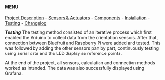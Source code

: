 #### MENU

[Project Description](README.md) - [Sensors & Actuators](SENSORS_ACTUATORS.md) - [Components](COMPONENTS.md) - [Installation](INSTALLATION.md) - [Testing](TESTING.md) -  [Changelog](CHANGELOG.md)

__*Testing*__
The testing method consisted of an iterative process which first enabled the Arduino to collect data from the orientation sensors. After that, connection between Bluefruit and Raspberry Pi were added and tested. This was followed by adding the other sensors part by part, continuously testing using serial data and the LED display as reference points.

 At the end of the project, all sensors, calculation and connection methods worked as intended. The data was also successfully displayed using Grafana.
